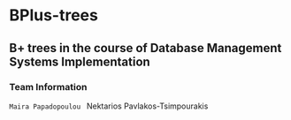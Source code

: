 # BPlus-trees

## B+ trees in the course of Database Management Systems Implementation

### Team Information
` Maira Papadopoulou 
` Nektarios Pavlakos-Tsimpourakis


